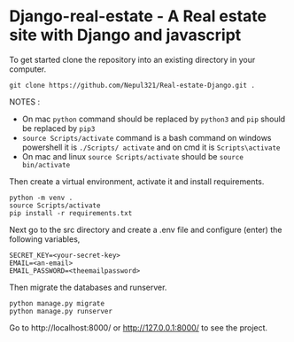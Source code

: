 # Django-real-estate - A Real estate site with Django and javascript

To get started clone the repository into an existing directory in your computer.

```
git clone https://github.com/Nepul321/Real-estate-Django.git .
```

NOTES : 

 - On mac `python` command should be replaced by `python3` and `pip` should be replaced by `pip3`
 - `source Scripts/activate` command is a bash command on windows powershell it is `./Scripts/ activate` and on cmd it is `Scripts\activate`
  - On mac and linux `source Scripts/activate` should be `source bin/activate`

Then create a virtual environment, activate it and install requirements.

```
python -m venv .
source Scripts/activate
pip install -r requirements.txt
```

Next go to the src directory and create a .env file and configure (enter) the following variables,

```
SECRET_KEY=<your-secret-key>
EMAIL=<an-email>
EMAIL_PASSWORD=<theemailpassword>
```

Then migrate the databases and runserver.

```
python manage.py migrate
python manage.py runserver
```

Go to http://localhost:8000/ or http://127.0.0.1:8000/ to see the project.
